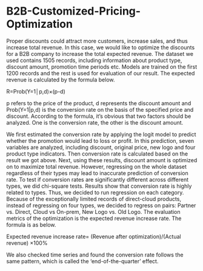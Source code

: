 # B2B-Customized-Pricing-Optimization
Proper discounts could attract more customers, increase sales, and thus increase total revenue. In this case, we would like to optimize the discounts for a B2B company to increase the total expected revenue. The dataset we used contains 1505 records, including information about product type, discount amount, promotion time periods etc. Models are trained on the first 1200 records and the rest is used for evaluation of our result. The expected revenue is calculated by the formula below.

R=Prob(Y=1│p,d)×(p-d)

p refers to the price of the product, d represents the discount amount and Prob(Y=1|p,d) is the conversion rate on the basis of the specified price and discount. According to the formula, it’s obvious that two factors should be analyzed. One is the conversion rate, the other is the discount amount. 

We first estimated the conversion rate by applying the logit model to predict whether the promotion would lead to loss or profit. In this prediction, seven variables are analyzed, including discount, original price, new logo and four product type indicators. Then conversion rate is calculated based on the result we got above. Next, using these results, discount amount is optimized on to maximize total revenue.
However, regressing on the whole dataset regardless of their types may lead to inaccurate prediction of conversion rate. To test if conversion rates are significantly different across different types, we did chi-square tests. Results show that conversion rate is highly related to types. Thus, we decided to run regression on each category. Because of the exceptionally limited records of direct-cloud products, instead of regressing on four types, we decided to regress on pairs: Partner vs. Direct, Cloud vs On-prem, New Logo vs. Old Logo.
The evaluation metrics of the optimization is the expected revenue increase rate. The formula is as below. 

Expected revenue increase rate=  (Revenue after optimization)/(Actual revenue)  ×100%



We also checked time series and found the conversion rate follows the same pattern, which is called the ‘end-of-the-quarter’ effect. 
